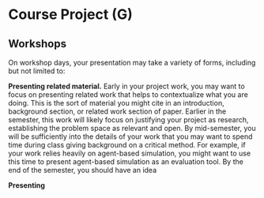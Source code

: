 # Course Project (G)

## Workshops

On workshop days, your presentation may take a variety of forms, including but not limited to:

**Presenting related material.** Early in your project work, you may want to focus on presenting related work that helps to contextualize what you are doing. This is the sort of material you might cite in an introduction, background section, or related work section of paper. Earlier in the semester, this work will likely focus on justifying your project as research, establishing the problem space as relevant and open. By mid-semester, you will be sufficiently into the details of your work that you may want to spend time during class giving background on a critical method. For example, if your work relies heavily on agent-based simulation, you might want to use this time to present agent-based simulation as an evaluation tool. By the end of the semester, you should have an idea 


**Presenting**